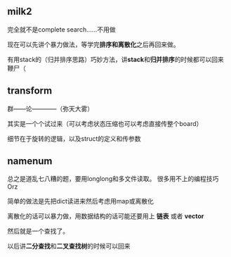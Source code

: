 ## milk2
完全就不是complete search……不用做

现在可以先讲个暴力做法，等学完**排序和离散化**之后再回来做。

有用stack的（归并排序思路）巧妙方法，讲**stack**和**归并排序**的时候都可以回来鞭尸（

## transform
群——论————（弥天大雾）

其实是一个个试过来（可以考虑状态压缩也可以考虑直接传整个board）

细节在于旋转的逻辑，以及struct的定义和传参数


## namenum
总之是道乱七八糟的题，要用longlong和多文件读取。 很多用不上的编程技巧Orz

简单的做法是先把dict读进来然后考虑用map或离散化

离散化的话可以暴力做，用数据结构的话可能还要用上 **链表** 或者 **vector**

然后就是一个查找了。

以后讲**二分查找**和**二叉查找树**的时候可以回来

